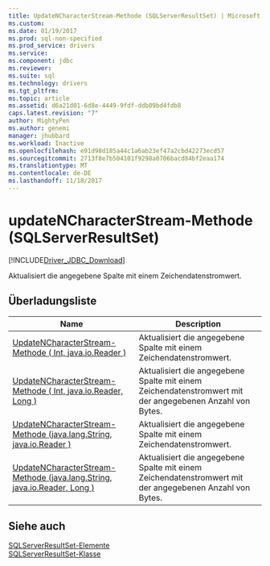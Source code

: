 ```yaml
---
title: UpdateNCharacterStream-Methode (SQLServerResultSet) | Microsoft Docs
ms.custom: 
ms.date: 01/19/2017
ms.prod: sql-non-specified
ms.prod_service: drivers
ms.service: 
ms.component: jdbc
ms.reviewer: 
ms.suite: sql
ms.technology: drivers
ms.tgt_pltfrm: 
ms.topic: article
ms.assetid: d6a21d01-6d8e-4449-9fdf-ddb09bd4fdb8
caps.latest.revision: "7"
author: MightyPen
ms.author: genemi
manager: jhubbard
ms.workload: Inactive
ms.openlocfilehash: e91d98d185a44c1a6ab23ef47a2cbd42273ecd57
ms.sourcegitcommit: 2713f8e7b504101f9298a0706bacd84bf2eaa174
ms.translationtype: MT
ms.contentlocale: de-DE
ms.lasthandoff: 11/18/2017
---
```

# <a name="updatencharacterstream-method-sqlserverresultset"></a>updateNCharacterStream-Methode (SQLServerResultSet)
[!INCLUDE[Driver_JDBC_Download](../../../includes/driver_jdbc_download.md)]

  Aktualisiert die angegebene Spalte mit einem Zeichendatenstromwert.  
  
## <a name="overload-list"></a>Überladungsliste  
  
|Name|Description|  
|----------|-----------------|  
|[UpdateNCharacterStream-Methode &#40; Int, java.io.Reader &#41;](../../../connect/jdbc/reference/updatencharacterstream-method-int-java-io-reader.md)|Aktualisiert die angegebene Spalte mit einem Zeichendatenstromwert.|  
|[UpdateNCharacterStream-Methode &#40; Int, java.io.Reader, Long &#41;](../../../connect/jdbc/reference/updatencharacterstream-method-int-java-io-reader-long.md)|Aktualisiert die angegebene Spalte mit einem Zeichendatenstromwert mit der angegebenen Anzahl von Bytes.|  
|[UpdateNCharacterStream-Methode &#40;java.lang.String, java.io.Reader &#41;](../../../connect/jdbc/reference/updatencharacterstream-method-java-lang-string-java-io-reader.md)|Aktualisiert die angegebene Spalte mit einem Zeichendatenstromwert.|  
|[UpdateNCharacterStream-Methode &#40;java.lang.String, java.io.Reader, Long &#41;](../../../connect/jdbc/reference/updatencharacterstream-method-java-lang-string-java-io-reader-long.md)|Aktualisiert die angegebene Spalte mit einem Zeichendatenstromwert mit der angegebenen Anzahl von Bytes.|  
  
## <a name="see-also"></a>Siehe auch  
 [SQLServerResultSet-Elemente](../../../connect/jdbc/reference/sqlserverresultset-members.md)   
 [SQLServerResultSet-Klasse](../../../connect/jdbc/reference/sqlserverresultset-class.md)  
  
  
